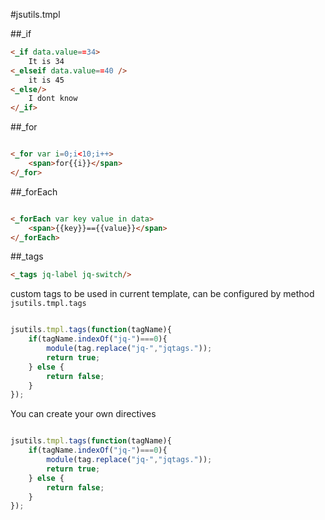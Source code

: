 #jsutils.tmpl

##_if
```html
<_if data.value==34>
    It is 34
<_elseif data.value==40 />
    it is 45
<_else/>
    I dont know
</_if>
```

##_for

```html

<_for var i=0;i<10;i++>
    <span>for{{i}}</span>
</_for>

```

##_forEach

```html

<_forEach var key value in data>
    <span>{{key}}=={{value}}</span>
</_forEach>

```

##_tags

```html
<_tags jq-label jq-switch/>

```
custom tags to be used in current template, can be configured by method `jsutils.tmpl.tags`

```javascript

jsutils.tmpl.tags(function(tagName){
    if(tagName.indexOf("jq-")===0){
        module(tag.replace("jq-","jqtags."));
        return true;
    } else {
        return false;
    }
});

```
You can create your own directives
```javascript

jsutils.tmpl.tags(function(tagName){
    if(tagName.indexOf("jq-")===0){
        module(tag.replace("jq-","jqtags."));
        return true;
    } else {
        return false;
    }
});

```
